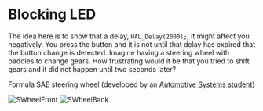 # Blocking LED
The idea here is to show that a delay, ```HAL_Delay(2000);```, it might affect you negatively. 
You press the button and it is not until that delay has expired that the button change is detected.
Imagine having a steering wheel with paddles to change gears.
How frustrating would it be that you tried to shift gears and it did not happen until two seconds later?

Formula SAE steering wheel (developed by an [Automotive Systems student](https://www.diva-portal.org/smash/get/diva2:1020208/FULLTEXT01.pdf))

![SWheelFront](DSCF0495.JPG) ![SWheelBack](DSCF0496.JPG)